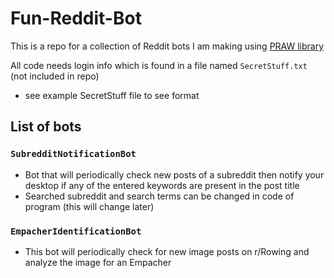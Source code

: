 # Fun-Reddit-Bot
 This is a repo for a collection of Reddit bots I am making using [PRAW library](https://praw.readthedocs.io/en/latest/index.html)

 All code needs login info which is found in a file named <code>SecretStuff.txt</code> (not included in repo)
* see example SecretStuff file to see format

## List of bots

### <code>SubredditNotificationBot</code>
* Bot that will periodically check new posts of a subreddit then notify your desktop if any of the entered keywords are present in the post title
* Searched subreddit and search terms can be changed in code of program (this will change later)

### <code>EmpacherIdentificationBot</code>
* This bot will periodically check for new image posts on r/Rowing and analyze the image for an Empacher


